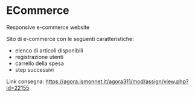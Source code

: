 # ECommerce
Responsive e-commerce website

Sito di e-commerce con le seguenti caratteristiche:

- elenco di articoli disponibili
- registrazione utenti
- carrello della spesa
- step successivi

Link consegna:
https://agora.ismonnet.it/agora311/mod/assign/view.php?id=22155
